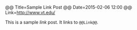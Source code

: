@@ Title=Sample Link Post
@@ Date=2015-02-06 12:00
@@ Link=http://www.vt.edu/

This is a sample *link* post. It links to `@@Link@@`.
